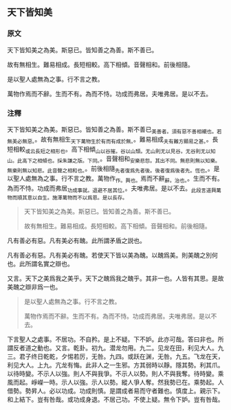 ## 天下皆知美

### 原文

天下皆知美之為美。斯惡已。皆知善之為善。斯不善已。

故有無相生。難易相成。長短相較。高下相傾。音聲相和。前後相隨。

是以聖人處無為之事。行不言之教。

萬物作焉而不辭。生而不有。為而不恃。功成而弗居。夫唯弗居。是以不去。

### 注釋

天下皆知美之為美。斯惡已。皆知善之為善。斯不善已<sub>美善者。須有惡不善相襯也。若無美必無惡。</sub>。故有無相生<sub>天下萬物生於有而有成於無。</sub>。難易相成<sub>夫有難方顯易之甚。</sub>。長短相較<sub>或云長短之相形也</sub>。高下相傾<sub>山以谷摧。谷以山頹。无山則无以見谷。无谷則无以知山。此高下之相傾也。採朱謙之版。下同。</sub>。音聲相和<sub>安樂悲怨。其出不同。無悲則無以知樂。無樂則無以知悲。此音聲之相和也。</sub>。前後相隨<sub>先者復爲先者後。後者復爲後者先。恆也。</sub>。是以聖人處無為之事。行不言之教。萬物作<sub>作。興也。</sub>焉而不辭<sub>辭。治也。</sub>。生而不有。為而不恃。功成而弗居<sub>功成事就。退避不居其位。</sub>。夫唯弗居。是以不去。<sub>此段言道興萬物而順其意以自生。施澤萬物而不以爲恩。是以長存。</sub>

> 天下皆知美之為美。斯惡已。皆知善之為善。斯不善已。
>
> 故有無相生。難易相成。長短相較。高下相傾。音聲相和。前後相隨。

凡有善必有惡。凡有美必有醜。此所謂矛盾之説也。

凡有善必有惡。凡有美必有醜。若使天下皆以美為醜。以醜爲美。則美醜之別何也。此所謂名實之辯也。

又言。天下之美爲我之美乎。天下之醜爲我之醜乎。其非一也。人皆有其思。是故美醜之辯非爲一也。

> 是以聖人處無為之事。行不言之教。
>
> 萬物作焉而不辭。生而不有。為而不恃。功成而弗居。夫唯弗居。是以不去。

下言聖人之處事。不居功。不自矜。是上不疑。下不妒。此亦可哉。答曰非也。所謂反者道之動也。又言。乾卦。初九。潜龙勿用。九二。见龙在田，利见大人。九三。君子终日乾乾，夕惕若厉，无咎。九四。或跃在渊，无咎。九五。飞龙在天，利见大人。上九。亢龙有悔。此非人之一生邪。方其弱時以靜。隱其勢。利其爪。以待時變。不示人以強。則人不與我爭。不示人以勢。則人不與我奪。待時變。乘風而起。崢嶸一時。示人以強。示人以勢。縱人爭人奪。然我勢已在。乘勢起。人借勢。勢昇人。必以功成。功成則慎。是謂成者易而守者難也。慎度上。親示下。和上結下。豈有咎哉。或功成身退。不居己功。不使上疑。無令下妒。豈有咎哉。





